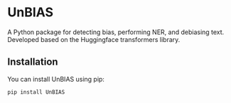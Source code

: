 # UnBIAS

A Python package for detecting bias, performing NER, and debiasing text. Developed based on the Huggingface transformers library.

## Installation

You can install UnBIAS using pip:

```bash
pip install UnBIAS
